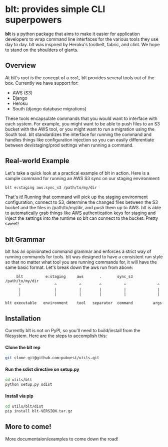 # blt: provides simple CLI superpowers

**blt** is a python package that aims to make it easier for application
developers to wrap command line interfaces for the various tools they use day
to day. blt was inspired by Heroku's toolbelt, fabric, and clint. We hope
to stand on the shoulders of giants.

## Overview

At blt's root is the concept of a ``tool``, blt provides several tools out of
the box. Currently we have support for:

* AWS (S3)
* Django
* Heroku
* South (django database migrations)

These tools encapsulate commands that you would want to interface with each
system. For example, you might want to be able to push files to an S3 bucket
with the AWS tool, or you might want to run a migration using the South tool.
blt standardizes the interface for running the command and handles things like
configuration injection so you can easily differentiate between dev/staging/prod
settings when running a command.

## Real-world Example

Let's take a quick look at a practical example of blt in action. Here is a sample
command for running an AWS S3 sync on our staging environment:

```bash
blt e:staging aws.sync_s3 /path/to/my/dir
```

That's it! Running that command will pick up the staging environment
configuration, connect to S3, determine the changed files between the S3 bucket
and the files in /path/to/my/dir, and push them up to AWS. blt is able to
automatically grab things like AWS authentication keys for staging and inject
the settings into the runtime so blt can connect to the bucket. Pretty sweet!

## blt Grammar

blt has an opinionated command grammar and enforces a strict way of running
commands for tools. blt was designed to have a consistent run style so that no
matter what tool you are running commands for, it will have the same basic
format.  Let's break down the aws run from above:

         blt          e:staging     aws       .       sync_s3    /path/to/my/dir
          ^               ^          ^        ^          ^              ^
          |               |          |        |          |              |
          |               |          |        |          |              |

    blt executable   environment    tool   separator  command         args

## Installation

Currently blt is not on PyPI, so you'll need to build/install from the filesystem. Here are the steps to accomplish this:

#### Clone the blt rep

```bash
git clone git@github.com:pubvest/utils.git
```

#### Run the sdist directive on setup.py

```bash
cd utils/blt
python setup.py sdist
```

#### Install via pip

```bash
cd utils/blt/dist
pip install blt-VERSION.tar.gz
```

## More to come!

More documentaion/examples to come down the road!



